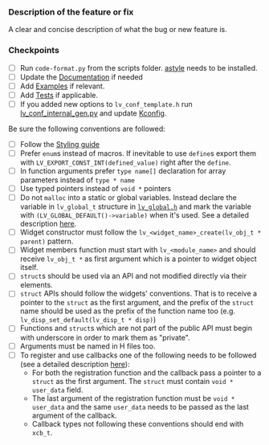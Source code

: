### Description of the feature or fix

A clear and concise description of what the bug or new feature is.

### Checkpoints
- [ ] Run `code-format.py` from the scripts folder. [astyle](http://astyle.sourceforge.net/install.html) needs to be installed.
- [ ] Update the [Documentation](https://github.com/lvgl/lvgl/tree/master/docs) if needed
- [ ] Add [Examples](https://github.com/lvgl/lvgl/tree/master/examples) if relevant. 
- [ ] Add [Tests](https://github.com/lvgl/lvgl/blob/master/tests/README.md) if applicable.
- [ ] If you added new options to `lv_conf_template.h` run [lv_conf_internal_gen.py](https://github.com/lvgl/lvgl/blob/release/v8.3/scripts/lv_conf_internal_gen.py) and update [Kconfig](https://github.com/lvgl/lvgl/blob/release/v8.3/Kconfig).
 
Be sure the following conventions are followed:
- [ ] Follow the [Styling guide](https://github.com/lvgl/lvgl/blob/master/docs/CODING_STYLE.md)
- [ ] Prefer `enum`s instead of macros. If inevitable to use `define`s export them with `LV_EXPORT_CONST_INT(defined_value)` right after the `define`.
- [ ] In function arguments prefer `type name[]` declaration for array parameters instead of `type * name`
- [ ] Use typed pointers instead of `void *` pointers
- [ ] Do not `malloc` into a static or global variables. Instead declare the variable in `lv_global_t` structure in [`lv_global.h`](https://github.com/lvgl/lvgl/blob/master/src/core/lv_global.h) and mark the variable with `(LV_GLOBAL_DEFAULT()->variable)` when it's used. See a detailed description [here](https://docs.lvgl.io/master/get-started/bindings/micropython.html#memory-management).
- [ ] Widget constructor must follow the `lv_<widget_name>_create(lv_obj_t * parent)` pattern.
- [ ] Widget members function must start with `lv_<module_name>` and should receive `lv_obj_t *` as first argument which is a pointer to widget object itself.  
- [ ] `struct`s should be used via an API and not modified directly via their elements.
- [ ] `struct` APIs should follow the widgets' conventions. That is to receive a pointer to the `struct` as the first argument, and the prefix of the `struct` name should be used as the prefix of the function name too (e.g.  `lv_disp_set_default(lv_disp_t * disp)`)
- [ ] Functions and `struct`s which are not part of the public API must begin with underscore in order to mark them as "private".
- [ ] Arguments must be named in H files too.
- [ ] To register and use callbacks one of the following needs to be followed (see a detailed description [here](https://docs.lvgl.io/master/get-started/bindings/micropython.html#callbacks)):
  - For both the registration function and the callback pass a pointer to a `struct` as the first argument. The `struct` must contain `void * user_data` field.
  - The last argument of the registration function must be `void * user_data` and the same `user_data` needs to be passed as the last argument of the callback.
  - Callback types not following these conventions should end with `xcb_t`.
